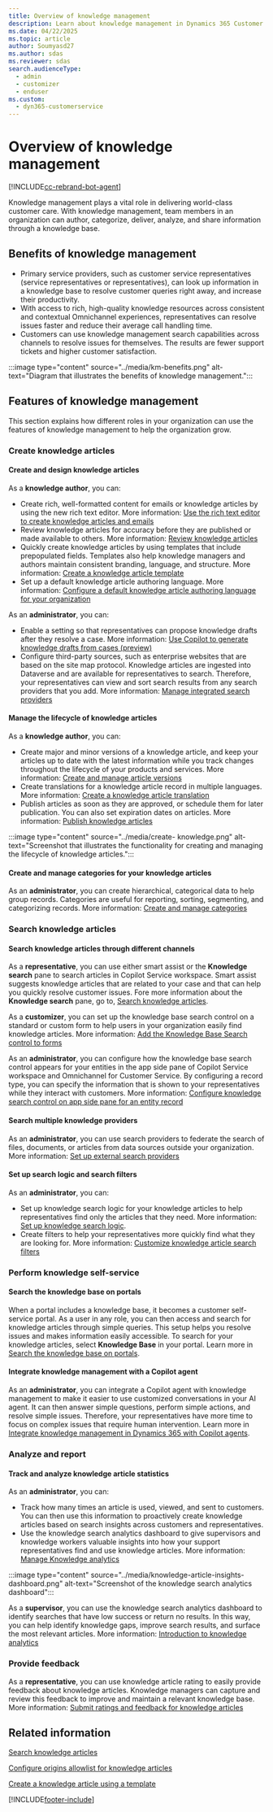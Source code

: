 ```yaml
---
title: Overview of knowledge management
description: Learn about knowledge management in Dynamics 365 Customer Service.
ms.date: 04/22/2025
ms.topic: article
author: Soumyasd27
ms.author: sdas
ms.reviewer: sdas
search.audienceType: 
  - admin
  - customizer
  - enduser
ms.custom:
  - dyn365-customerservice
---
```


# Overview of knowledge management

[!INCLUDE[cc-rebrand-bot-agent](../../includes/cc-rebrand-bot-agent.md)]


Knowledge management plays a vital role in delivering world-class customer care. With knowledge management, team members in an organization can author, categorize, deliver, analyze, and share information through a knowledge base.

## Benefits of knowledge management

- Primary service providers, such as customer service representatives (service representatives or representatives), can look up information in a knowledge base to resolve customer queries right away, and increase their productivity.
- With access to rich, high-quality knowledge resources across consistent and contextual Omnichannel experiences, representatives can resolve issues faster and reduce their average call handling time.
- Customers can use knowledge management search capabilities across channels to resolve issues for themselves. The results are fewer support tickets and higher customer satisfaction.

:::image type="content" source="../media/km-benefits.png" alt-text="Diagram that illustrates the benefits of knowledge management.":::

## Features of knowledge management

This section explains how different roles in your organization can use the features of knowledge management to help the organization grow.

### Create knowledge articles

#### Create and design knowledge articles

As a **knowledge author**, you can:

- Create rich, well-formatted content for emails or knowledge articles by using the new rich text editor. More information: [Use the rich text editor to create knowledge articles and emails](customer-service-hub-user-guide-knowledge-article.md#use-the-rich-text-editor-to-create-knowledge-articles-and-emails)
- Review knowledge articles for accuracy before they are published or made available to others. More information: [Review knowledge articles](review-ka.md#review-knowledge-articles)
- Quickly create knowledge articles by using templates that include prepopulated fields. Templates also help knowledge managers and authors maintain consistent branding, language, and structure. More information: [Create a knowledge article template](create-templates-knowledge-article.md#create-a-knowledge-article-template)
- Set up a default knowledge article authoring language. More information: [Configure a default knowledge article authoring language for your organization](set-knowledge-article-authoring-language.md#configure-a-default-knowledge-article-authoring-language-for-your-organization)

As an **administrator**, you can:

- Enable a setting so that representatives can propose knowledge drafts after they resolve a case. More information: [Use Copilot to generate knowledge drafts from cases (preview)](use-copilot-knowledge-from-cases.md#use-copilot-to-generate-knowledge-drafts-from-cases-preview)
- Configure third-party sources, such as enterprise websites that are based on the site map protocol. Knowledge articles are ingested into Dataverse and are available for representatives to search. Therefore, your representatives can view and sort search results from any search providers that you add. More information: [Manage integrated search providers](../administer/add-search-provider.md#manage-integrated-search-providers)

#### Manage the lifecycle of knowledge articles

As a **knowledge author**, you can:

- Create major and minor versions of a knowledge article, and keep your articles up to date with the latest information while you track changes throughout the lifecycle of your products and services. More information: [Create and manage article versions](ka-versions.md#create-and-manage-article-versions)
- Create translations for a knowledge article record in multiple languages. More information: [Create a knowledge article translation](../administer/work-knowledge-articles.md#create-a-knowledge-article-translation)
- Publish articles as soon as they are approved, or schedule them for later publication. You can also set expiration dates on articles. More information: [Publish knowledge articles](publish-ka.md#publish-knowledge-articles)

:::image type="content" source="../media/create- knowledge.png" alt-text="Screenshot that illustrates the functionality for creating and managing the lifecycle of knowledge articles.":::

#### Create and manage categories for your knowledge articles

As an **administrator**, you can create hierarchical, categorical data to help group records. Categories are useful for reporting, sorting, segmenting, and categorizing records. More information: [Create and manage categories](../administer/create-manage-categories.md#create-and-manage-categories)

### Search knowledge articles

#### Search knowledge articles through different channels

As a **representative**, you can use either smart assist or the **Knowledge search** pane to search articles in Copilot Service workspace. Smart assist suggests knowledge articles that are related to your case and that can help you quickly resolve customer issues. Fore more information about the **Knowledge search** pane, go to, [Search knowledge articles](../csw-search-knowledge-articles.md).

As a **customizer**, you can set up the knowledge base search control on a standard or custom form to help users in your organization easily find knowledge articles. More information: [Add the Knowledge Base Search control to forms](../administer/add-knowledge-base-search-control-forms.md#add-the-knowledge-base-search-control-to-forms)

As an **administrator**, you can configure how the knowledge base search control appears for your entities in the app side pane of Copilot Service workspace and Omnichannel for Customer Service. By configuring a record type, you can specify the information that is shown to your representatives while they interact with customers. More information: [Configure knowledge search control on app side pane for an entity record](../administer/configure-knowledge-search-control-productivity-pane.md#configure-knowledge-search-control-on-app-side-pane-for-an-entity-record)

#### Search multiple knowledge providers

As an **administrator**, you can use search providers to federate the search of files, documents, or articles from data sources outside your organization. More information: [Set up external search providers](../administer/set-up-search-providers.md#set-up-external-search-providers)

#### Set up search logic and search filters

As an **administrator**, you can:

- Set up knowledge search logic for your knowledge articles to help representatives find only the articles that they need. More information: [Set up knowledge search logic](../administer/set-up-knowledge-management-embedded-knowledge-search.md#set-up-knowledge-search-logic).
- Create filters to help your representatives more quickly find what they are looking for. More information: [Customize knowledge article search filters](../administer/enable-knowledge-article-search-filters.md)

### Perform knowledge self-service

#### Search the knowledge base on portals

When a portal includes a knowledge base, it becomes a customer self-service portal. As a user in any role, you can then access and search for knowledge articles through simple queries. This setup helps you resolve issues and makes information easily accessible. To search for your knowledge articles, select **Knowledge Base** in your portal. Learn more in [Search the knowledge base on portals](knowledge-base-search-methods.md#search-the-knowledge-base-on-portals).

#### Integrate knowledge management with a Copilot agent

As an **administrator**, you can integrate a Copilot agent with knowledge management to make it easier to use customized conversations in your AI agent. It can then answer simple questions, perform simple actions, and resolve simple issues. Therefore, your representatives have more time to focus on complex issues that require human intervention. Learn more in [Integrate knowledge management in Dynamics 365 with Copilot agents](../administer/integrate-KM-with-PVA.md).

### Analyze and report

#### Track and analyze knowledge article statistics

As an **administrator**, you can:

- Track how many times an article is used, viewed, and sent to customers. You can then use this information to proactively create knowledge articles based on search insights across customers and representatives. 
- Use the knowledge search analytics dashboard to give supervisors and knowledge workers valuable insights into how your support representatives find and use knowledge articles. More information: [Manage Knowledge analytics](../administer/enable-knowledge-search-insights.md#manage-knowledge-analytics)

:::image type="content" source="../media/knowledge-article-insights-dashboard.png" alt-text="Screenshot of the knowledge search analytics dashboard":::

As a **supervisor**, you can use the knowledge search analytics dashboard to identify searches that have low success or return no results. In this way, you can help identify knowledge gaps, improve search results, and surface the most relevant articles. More information: [Introduction to knowledge analytics](knowledge-search-analytics-cs.md#introduction-to-knowledge-analytics)

### Provide feedback

As a **representative**, you can use knowledge article rating to easily provide feedback about knowledge articles. Knowledge managers can capture and review this feedback to improve and maintain a relevant knowledge base. More information: [Submit ratings and feedback for knowledge articles](submit-feedback.md#submit-ratings-and-feedback-for-knowledge-articles)

## Related information

[Search knowledge articles](search-knowledge-articles-csh.md)

[Configure origins allowlist for knowledge articles](../administer/configure-knowledge-article-origin-allow-list.md#configure-origins-allowlist-for-knowledge-articles)

[Create a knowledge article using a template](../develop/create-knowledge-article-using-template.md#create-a-knowledge-article-using-a-template)

[!INCLUDE[footer-include](../../includes/footer-banner.md)]
